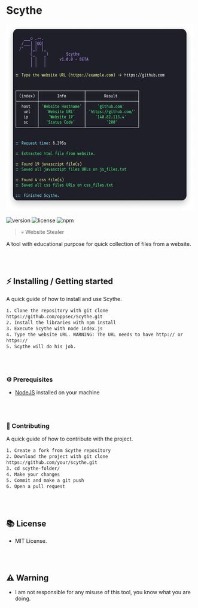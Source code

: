 # Scythe <br> 

<img src="./img/preview.png" width="500" height="500"> <br>

![version](https://img.shields.io/badge/Version-1.0.0-brightgreen.svg?style=for-the-badge)
![license](https://img.shields.io/badge/License-MIT-blue.svg?style=for-the-badge)
![npm](https://img.shields.io/badge/NODE-v14.3-purple.svg?style=for-the-badge)

> 💀 Website Stealer

A tool with educational purpose for quick collection of files from a website.

<br><br>

## ⚡ Installing / Getting started

A quick guide of how to install and use Scythe.

```shell
1. Clone the repository with git clone https://github.com/oppsec/Scythe.git
2. Install the libraries with npm install
3. Execute Scythe with node index.js
4. Type the website URL. WARNING: The URL needs to have http:// or https://
5. Scythe will do his job.
```

<br><br>

### ⚙️ Prerequisites
- [NodeJS](http://nodejs.org/) installed on your machine 

<br><br>

### 🔨 Contributing

A quick guide of how to contribute with the project.

```shell
1. Create a fork from Scythe repository
2. Download the project with git clone https://github.com/your/scythe.git
3. cd scythe-folder/
4. Make your changes
5. Commit and make a git push
6. Open a pull request
```

<br><br>

## 📚 License
- MIT License.

<br><br>

## ⚠️ Warning
- I am not responsible for any misuse of this tool, you know what you are doing.